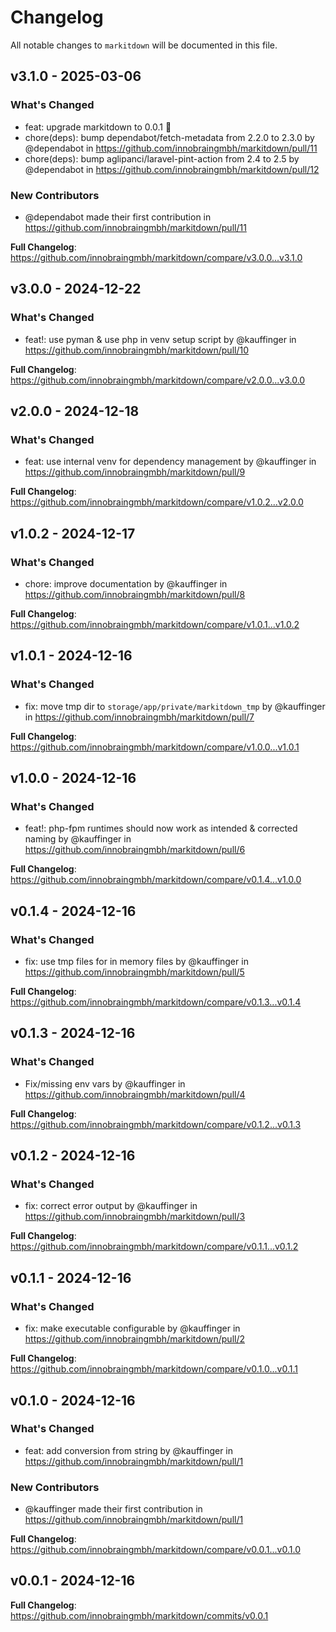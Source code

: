 # Changelog

All notable changes to `markitdown` will be documented in this file.

## v3.1.0 - 2025-03-06

### What's Changed

* feat: upgrade markitdown to 0.0.1 🎉
* chore(deps): bump dependabot/fetch-metadata from 2.2.0 to 2.3.0 by @dependabot in https://github.com/innobraingmbh/markitdown/pull/11
* chore(deps): bump aglipanci/laravel-pint-action from 2.4 to 2.5 by @dependabot in https://github.com/innobraingmbh/markitdown/pull/12

### New Contributors

* @dependabot made their first contribution in https://github.com/innobraingmbh/markitdown/pull/11

**Full Changelog**: https://github.com/innobraingmbh/markitdown/compare/v3.0.0...v3.1.0

## v3.0.0 - 2024-12-22

### What's Changed

* feat!: use pyman & use php in venv setup script by @kauffinger in https://github.com/innobraingmbh/markitdown/pull/10

**Full Changelog**: https://github.com/innobraingmbh/markitdown/compare/v2.0.0...v3.0.0

## v2.0.0 - 2024-12-18

### What's Changed

* feat: use internal venv for dependency management by @kauffinger in https://github.com/innobraingmbh/markitdown/pull/9

**Full Changelog**: https://github.com/innobraingmbh/markitdown/compare/v1.0.2...v2.0.0

## v1.0.2 - 2024-12-17

### What's Changed

* chore: improve documentation by @kauffinger in https://github.com/innobraingmbh/markitdown/pull/8

**Full Changelog**: https://github.com/innobraingmbh/markitdown/compare/v1.0.1...v1.0.2

## v1.0.1 - 2024-12-16

### What's Changed

* fix: move tmp dir to `storage/app/private/markitdown_tmp` by @kauffinger in https://github.com/innobraingmbh/markitdown/pull/7

**Full Changelog**: https://github.com/innobraingmbh/markitdown/compare/v1.0.0...v1.0.1

## v1.0.0 - 2024-12-16

### What's Changed

* feat!: php-fpm runtimes should now work as intended & corrected naming by @kauffinger in https://github.com/innobraingmbh/markitdown/pull/6

**Full Changelog**: https://github.com/innobraingmbh/markitdown/compare/v0.1.4...v1.0.0

## v0.1.4 - 2024-12-16

### What's Changed

* fix: use tmp files for in memory files by @kauffinger in https://github.com/innobraingmbh/markitdown/pull/5

**Full Changelog**: https://github.com/innobraingmbh/markitdown/compare/v0.1.3...v0.1.4

## v0.1.3 - 2024-12-16

### What's Changed

* Fix/missing env vars by @kauffinger in https://github.com/innobraingmbh/markitdown/pull/4

**Full Changelog**: https://github.com/innobraingmbh/markitdown/compare/v0.1.2...v0.1.3

## v0.1.2 - 2024-12-16

### What's Changed

* fix: correct error output by @kauffinger in https://github.com/innobraingmbh/markitdown/pull/3

**Full Changelog**: https://github.com/innobraingmbh/markitdown/compare/v0.1.1...v0.1.2

## v0.1.1 - 2024-12-16

### What's Changed

* fix: make executable configurable by @kauffinger in https://github.com/innobraingmbh/markitdown/pull/2

**Full Changelog**: https://github.com/innobraingmbh/markitdown/compare/v0.1.0...v0.1.1

## v0.1.0 - 2024-12-16

### What's Changed

* feat: add conversion from string by @kauffinger in https://github.com/innobraingmbh/markitdown/pull/1

### New Contributors

* @kauffinger made their first contribution in https://github.com/innobraingmbh/markitdown/pull/1

**Full Changelog**: https://github.com/innobraingmbh/markitdown/compare/v0.0.1...v0.1.0

## v0.0.1 - 2024-12-16

**Full Changelog**: https://github.com/innobraingmbh/markitdown/commits/v0.0.1

